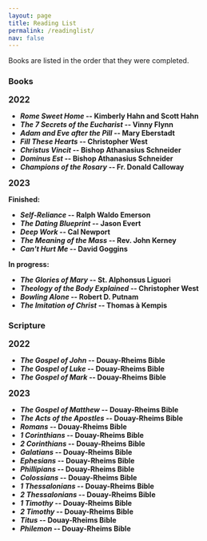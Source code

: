```yaml
---
layout: page
title: Reading List
permalink: /readinglist/
nav: false
---
```


Books are listed in the order that they were completed.

### Books

<b><big>2022</big><b>

- *Rome Sweet Home* -- Kimberly Hahn and Scott Hahn
- *The 7 Secrets of the Eucharist* -- Vinny Flynn
- *Adam and Eve after the Pill* -- Mary Eberstadt
- *Fill These Hearts* -- Christopher West
- *Christus Vincit* -- Bishop Athanasius Schneider
- *Dominus Est* -- Bishop Athanasius Schneider
- *Champions of the Rosary* -- Fr. Donald Calloway

<b><big>2023</big><b>

<b>Finished:<b>

- *Self-Reliance* -- Ralph Waldo Emerson
- *The Dating Blueprint* -- Jason Evert
- *Deep Work* -- Cal Newport
- *The Meaning of the Mass* -- Rev. John Kerney
- *Can't Hurt Me* -- David Goggins

<b>In progress:<b>

- *The Glories of Mary* -- St. Alphonsus Liguori
- *Theology of the Body Explained* -- Christopher West
- *Bowling Alone* -- Robert D. Putnam
- *The Imitation of Christ* -- Thomas à Kempis

### Scripture

<b><big>2022</big><b>

- *The Gospel of John* -- Douay-Rheims Bible
- *The Gospel of Luke* -- Douay-Rheims Bible
- *The Gospel of Mark* -- Douay-Rheims Bible

<b><big>2023</big><b>

- *The Gospel of Matthew* -- Douay-Rheims Bible
- *The Acts of the Apostles* -- Douay-Rheims Bible
- *Romans* -- Douay-Rheims Bible
- *1 Corinthians* -- Douay-Rheims Bible
- *2 Corinthians* -- Douay-Rheims Bible
- *Galatians* -- Douay-Rheims Bible
- *Ephesians* -- Douay-Rheims Bible
- *Phillipians* -- Douay-Rheims Bible
- *Colossians* -- Douay-Rheims Bible
- *1 Thessalonians* -- Douay-Rheims Bible
- *2 Thessalonians* -- Douay-Rheims Bible
- *1 Timothy* -- Douay-Rheims Bible
- *2 Timothy* -- Douay-Rheims Bible
- *Titus* -- Douay-Rheims Bible
- *Philemon* -- Douay-Rheims Bible